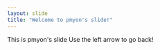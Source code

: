 ```yaml
---
layout: slide
title: "Welcome to pmyon's slide!"
---
```

This is pmyon's slide
Use the left arrow to go back!
